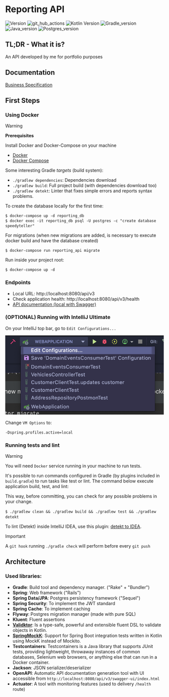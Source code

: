 # Reporting API

![Version](https://img.shields.io/badge/version-1.0.0-blue.svg?cacheSeconds=2592000) ![git_hub_actions](https://github.com/DavidVasconcelos/reporting-api/actions/workflows/main.yml/badge.svg) ![Kotlin Version](https://img.shields.io/badge/Kotlin-1.9.23-E24462) ![Gradle_version](https://img.shields.io/badge/Gradle-8.6-209BC4) ![Java_version](https://img.shields.io/badge/Java-21-f89820) ![Postgres_version](https://img.shields.io/badge/Postgres-16.2-0f5887)

## TL;DR - What it is?

An API developed by me for portfolio purposes

## Documentation

[Business Specification](https://github.com/DavidVasconcelos/reporting-api/blob/master/docs/reporting-api.pdf)

## First Steps

### Using Docker

> [!WARNING]
> **Prerequisites**
> 
> Install Docker and Docker-Compose on your machine

* [Docker][]
* [Docker Compose][]

[Docker]: https://docs.docker.com/install/ "About Docker CE"
[Docker Compose]: https://docs.docker.com/compose/install/#install-compose "Install Docker Compose"

Some interesting Gradle *targets* (build system):

* `./gradlew dependencies`: Dependencies download
* `./gradlew build`: Full project build (with dependencies download too)
* `./gradlew detekt`: Linter that fixes simple errors and reports syntax problems.


To create the database locally for the first time:

    $ docker-compose up -d reporting_db    
    $ docker exec -it reporting_db psql -U postgres -c "create database speedyteller"

For migrations (when new migrations are added, is necessary to execute docker build and have the database created)

    $ docker-compose run reporting_api migrate

Run inside your project root:

    $ docker-compose up -d

### Endpoints

* Local URL: http://localhost:8080/api/v3
* Check application health: http://localhost:8080/api/v3/health
* [API documentation (local with Swagger)](http://localhost:8080/api/v3/swagger-ui/index.html)


### (OPTIONAL) Running with IntelliJ Ultimate

On your IntelliJ top bar, go to `Edit Configurations...`

![image](images/intellij-configure-top-bar.png)

Change `VM Options` to:

```
-Dspring.profiles.active=local
```

### Running tests and lint

> [!WARNING]
> You will need `Docker` service running in your machine to run tests.

It's possible to run commands configured in Gradle (by plugins included in `build.gradle`) to run tasks like test or lint. The command below execute application build, test, and lint:

This way, before committing, you can check for any possible problems in your change.

`$ ./gradlew clean && ./gradlew build && ./gradlew test && ./gradlew detekt`

To lint (Detekt) inside IntelliJ IDEA, use this plugin: [detekt to IDEA](https://plugins.jetbrains.com/plugin/10761-detekt).

> [!IMPORTANT]  
> A `git hook` running `./gradle check` will perform before every `git push` 

## Architecture

### Used libraries:

* **Gradle**: Build tool and dependency manager. ("Rake" + "Bundler")
* **Spring**: Web framework ("Rails")
* **Spring Data/JPA**: Postgres persistency framework ("Sequel")
* **Spring Security**: To implement the JWT standard
* **Spring Cache**: To implement caching
* **Flyway**: Postgres migration manager (made with pure SQL)
* **Kluent**: Fluent assertions
* **[Validktor](https://github.com/valiktor/valiktor)**: Is a type-safe, powerful and extensible fluent DSL to validate objects in Kotlin.
* **[SpringMockK](https://github.com/Ninja-Squad/springmockk)**: Support for Spring Boot integration tests written in Kotlin using MockK instead of Mockito.
* **Testcontainers**: Testcontainers is a Java library that supports JUnit tests, providing lightweight, throwaway instances of common databases, Selenium web browsers, or anything else that can run in a Docker container.
* **Jackson**: JSON serializer/deserializer
* **OpenAPI**: Automatic API documentation generation tool with UI accessible from `http://localhost:8080/api/v3/swagger-ui/index.html`
* **Actuator**: A tool with monitoring features (used to delivery `/health` route)
